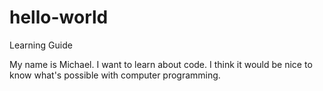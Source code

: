 # hello-world
Learning Guide

My name is Michael.
I want to learn about code.
I think it would be nice to know what's possible with computer programming.
